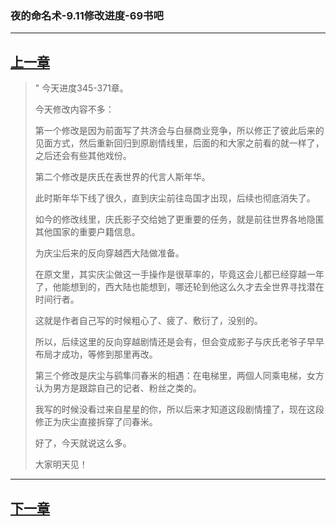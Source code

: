 ### 夜的命名术-9.11修改进度-69书吧

--------
[上一章](./4e07e48f53aa6f17b2a5ef71eda9ad29.md)
--------


>
>
>
>"
>今天进度345-371章。
>
>今天修改内容不多：
>
>第一个修改是因为前面写了共济会与白昼商业竞争，所以修正了彼此后来的见面方式，然后重新回归到原剧情线里，后面的和大家之前看的就一样了，之后还会有些其他戏份。
>
>第二个修改是庆氏在表世界的代言人斯年华。
>
>此时斯年华下线了很久，直到庆尘前往岛国才出现，后续也彻底消失了。
>
>如今的修改线里，庆氏影子交给她了更重要的任务，就是前往世界各地隐匿其他国家的重要户籍信息。
>
>为庆尘后来的反向穿越西大陆做准备。
>
>在原文里，其实庆尘做这一手操作是很草率的，毕竟这会儿都已经穿越一年了，他能想到的，西大陆也能想到，哪还轮到他这么久才去全世界寻找潜在时间行者。
>
>这就是作者自己写的时候粗心了、疲了、敷衍了，没别的。
>
>所以，后续这里的反向穿越剧情还是会有，但会变成影子与庆氏老爷子早早布局才成功，等修到那里再改。
>
>第三个修改是庆尘与鹞隼闫春米的相遇：在电梯里，两個人同乘电梯，女方认为男方是跟踪自己的记者、粉丝之类的。
>
>我写的时候没看过来自星星的你，所以后来才知道这段剧情撞了，现在这段修正为庆尘直接拆穿了闫春米。
>
>好了，今天就说这么多。
>
>大家明天见！
>
>

--------
[下一章](./a8e42728465cabf1614cb04ad29036f4.md)
--------
